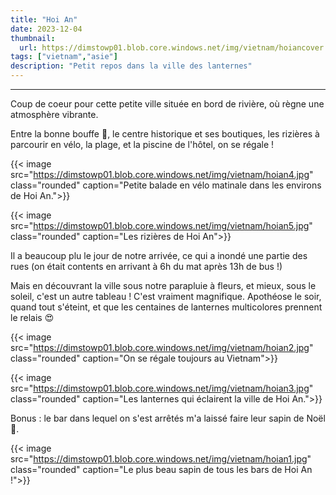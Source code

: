 ```yaml
---
title: "Hoi An"
date: 2023-12-04
thumbnail:
  url: https://dimstowp01.blob.core.windows.net/img/vietnam/hoiancover.jpg
tags: ["vietnam","asie"]
description: "Petit repos dans la ville des lanternes"
---
```

---

Coup de coeur pour cette petite ville située en bord de rivière, où règne une atmosphère vibrante.

Entre la bonne bouffe 🍜, le centre historique et ses boutiques, les rizières à parcourir en vélo, la plage, et la piscine de l'hôtel, on se régale !

{{< image src="https://dimstowp01.blob.core.windows.net/img/vietnam/hoian4.jpg" class="rounded" caption="Petite balade en vélo matinale dans les environs de Hoi An.">}}

{{< image src="https://dimstowp01.blob.core.windows.net/img/vietnam/hoian5.jpg" class="rounded" caption="Les rizières de Hoi An">}}

Il a beaucoup plu le jour de notre arrivée, ce qui a inondé une partie des rues (on était contents en arrivant à 6h du mat après 13h de bus !)

Mais en découvrant la ville sous notre parapluie à fleurs, et mieux, sous le soleil, c'est un autre tableau ! C'est vraiment magnifique. Apothéose le soir, quand tout s'éteint, et que les centaines de lanternes multicolores prennent le relais 😍

{{< image src="https://dimstowp01.blob.core.windows.net/img/vietnam/hoian2.jpg" class="rounded" caption="On se régale toujours au Vietnam">}}

{{< image src="https://dimstowp01.blob.core.windows.net/img/vietnam/hoian3.jpg" class="rounded" caption="Les lanternes qui éclairent la ville de Hoi An.">}}

Bonus : le bar dans lequel on s'est arrêtés m'a laissé faire leur sapin de Noël 🎄.

{{< image src="https://dimstowp01.blob.core.windows.net/img/vietnam/hoian1.jpg" class="rounded" caption="Le plus beau sapin de tous les bars de Hoi An !">}}
